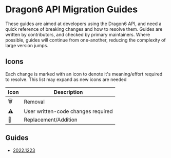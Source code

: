 # Dragon6 API Migration Guides
These guides are aimed at developers using the Dragon6 API, and need a quick reference of breaking changes and how to resolve them.
Guides are written by contributors, and checked by primary maintainers. Where possible, guides will continue from one-another, reducing the complexity of large version jumps.

## Icons
Each change is marked with an icon to denote it's meaning/effort required to resolve. This list may expand as new icons are needed

|  Icon  | Description                        |
|--------|------------------------------------|
|  🗑️   | Removal                            |
|  ⚠️   | User written-code changes required |
|  🌱   | Replacement/Addition               |

## Guides
- [2022.1223](/wiki/dragon6/developers/migration-guides/2022.1223)
